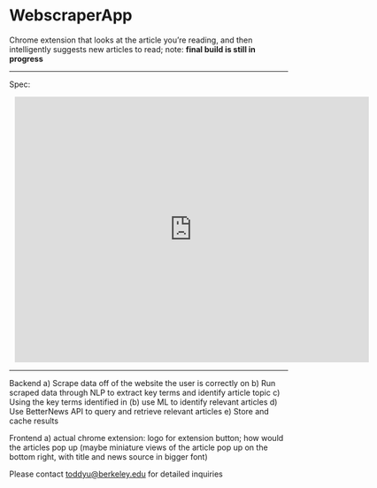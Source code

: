 # WebscraperApp

Chrome extension that looks at the article you’re reading, and then intelligently suggests new articles to read; note: **final build is still in progress**

---

Spec:

<div style="width: 640px; height: 480px; margin: 10px; position: relative;"><iframe allowfullscreen frameborder="0" style="width:640px; height:480px" src="https://app.lucidchart.com/documents/embeddedchart/9a682224-6080-418d-bcd7-74e7af484fa3" id="RRfbdo_8nPa."></iframe></div>

---

Backend
a) Scrape data off of the website the user is correctly on
b) Run scraped data through NLP to extract key terms and identify article topic
c) Using the key terms identified in (b) use ML to identify relevant articles 
d) Use BetterNews API to query and retrieve relevant articles
e) Store and cache results 

Frontend
a) actual chrome extension: logo for extension button; how would the articles pop up (maybe miniature views of the article pop up on the bottom right, with title and news source in bigger font)

Please contact toddyu@berkeley.edu for detailed inquiries
